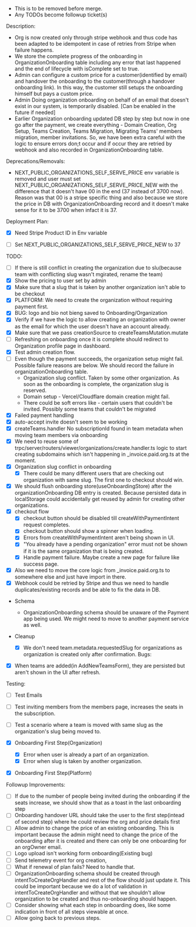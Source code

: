 - This is to be removed before merge.
- Any TODOs become followup ticket(s)

Description:
- Org is now created only through stripe webhook and thus code has been adapted to be idempotent in case of retries from Stripe when failure happens.
- We store the complete progress of the onboarding in OrganizationOnboarding table including any error that last happened and the end of lifecycle with isComplete set to true.
- Admin can configure a custom price for a customer(identified by email) and handover the onboarding to the customer(through a handover onboarding link). In this way, the customer still setups the onboarding himself but pays a custom price.
- Admin Doing organization onboarding on behalf of an email that doesn't exist in our system, is temporarily disabled. [Can be enabled in the future if needed]
- Earlier Organization onboarding updated DB step by step but now in one go after the payment, we create everything - Domain Creation, Org Setup, Teams Creation, Teams Migration, Migrating Teams' members migration, member invitations. So, we have been extra careful with the logic to ensure errors don;t occur and if occur they are retried by webhook and also recorded in OrganizationOnboarding table.

Deprecations/Removals:
- NEXT_PUBLIC_ORGANIZATIONS_SELF_SERVE_PRICE env variable is removed and user must set NEXT_PUBLIC_ORGANIZATIONS_SELF_SERVE_PRICE_NEW with the difference that it doesn't have 00 in the end (37 instead of 3700 now). Reason was that 00 is a stripe specific thing and also because we store the price in DB with OrganizationOnboarding record and it doesn't make sense for it to be 3700 when infact it is 37.

Deployment Plan:
- [x] Need Stripe Product ID in Env variable
- [ ] Set NEXT_PUBLIC_ORGANIZATIONS_SELF_SERVE_PRICE_NEW to 37


TODO:
- [ ] If there is still conflict in creating the organization due to slu(because team with conflicting slug wasn't mgirated, rename the team)
- [x] Show the pricing to user set by admin
- [x] Make sure that a slug that is taken by another organization isn't able to be checkout 
- [x] PLATFORM: We need to create the organization without requiring payment first.
- [x] BUG: logo and bio not bieng saved to Onboarding/Organization
- [x] Verify if we have the logic to allow creating an organization with owner as the email for which the user doesn't have an account already.
- [x] Make sure that we pass creationSource to createTeamsMutation.mutate
- [ ] Refreshing on onboarding once it is complete should redirect to Organization profile page in dashboard.
- [x] Test admin creation flow.
- [ ] Even though the payment succeeds, the organization setup might fail. Possible failure reasons are below. We should record the failure in organizationOnboarding table.
     - Organization slug conflict. Taken by some other organization. As soon as the onboarding is complete, the organization slug is reserved.
     - Domain setup - Vercel/Cloudflare domain creation might fail.
     - There could be soft errors like - certain users that couldn't be invited. Possibly some teams that couldn't be migrated
- [x] Failed payment handling
- [x] auto-accept invite doesn't seem to be working
- [x] createTeams.handler No subscriptionId found in team metadata when moving team members via onboarding
- [x] We need to reuse some of trpc/server/routers/viewer/organizations/create.handler.ts logic to start creating subdomains which isn't happening in _invoice.paid.org.ts at the moment.
- [x] Organization slug conflict in onboarding
     - [x] There could be many different users that are checking out organization with same slug. The first one to checkout should win.
- [x] We should flush onboarding store(useOnboardingStore) after the organizationOnboarding DB entry is created. Because persisted data in localStorage could accidentally get reused by admin for creating other organizations.
- [x] checkout flow 
     - [x] checkout button should be disabled till createWithPaymentIntent request completes.
     - [x] checkout button should show a spinner when loading.
     - [x] Errors from createWithPaymentIntent aren't being shown in UI.
     - [x] "You already have a pending organization" error must not be shown if it is the same organization that is being created.
     - [x] Handle payment failure. Maybe create a new page for failure like success page.
     
- [x] Also we need to move the core logic from _invoice.paid.org.ts to somewhere else and just have import in there.
- [x] Webhook could be retried by Stripe and thus we need to handle duplicates/existing records and be able to fix the data in DB.
- Schema
     - OrganizationOnboarding schema should be unaware of the Payment app being used. We might need to move to another payment service as well.
     

- Cleanup
     - [x] We don't need team.metadata.requestedSlug for organizations as organization is created only after confirmation.
Bugs:
- [x] When teams are added(in AddNewTeamsForm), they are persisted but aren't shown in the UI after refresh.

Testing:
- [ ] Test Emails
- [ ] Test inviting members from the members page, increases the seats in the subscription.
- [ ] Test a scenario where a team is moved with same slug as the organization's slug being moved to.
- [x] Onboarding First Step(Organization)
     - [x] Error when user is already a part of an organization.
     - [x] Error when slug is taken by another organization.
- [x] Onboarding First Step(Platform)


Followup Improvements:
 - [ ] If due to the number of people being invited during the onboarding if the seats increase, we should show that as a toast in the last onboarding step
 - [ ] Onboarding handover URL should take the user to the first step(intead of second step) where he could review the org and price details first
 - [ ] Allow admin to change the price of an existing onboarding. This is important because the admin might need to change the price of the onboarding after it is created and there can only be one onboarding for an orgOwner email.
 - [ ] Logo upload isn't working form onboarding(Existing bug)
 - [ ] Send telemetry event for org creation,
 - [ ]  What if renewal of plan fails? Need to handle that.
 - [ ] OrganizationOnboarding schema should be created through intentToCreateOrgHandler and rest of the flow should just update it. This could be important because we do a lot of validation in intentToCreateOrgHandler and without that we shouldn't allow organization to be created and thus no-onboarding should happen.
 - [ ]  Consider showing what each step in onboarding does, like some indication in front of all steps viewable at once.
 - [ ]  Allow going back to previous steps.
